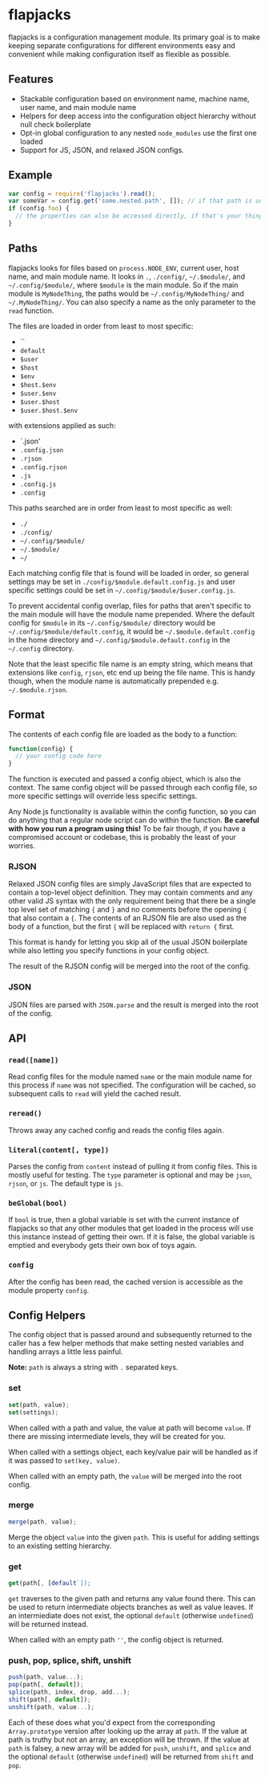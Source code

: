 # flapjacks

flapjacks is a configuration management module. Its primary goal is to make keeping separate configurations for different environments easy and convenient while making configuration itself as flexible as possible.

## Features

* Stackable configuration based on environment name, machine name, user name, and main module name
* Helpers for deep access into the configuration object hierarchy without null check boilerplate
* Opt-in global configuration to any nested `node_modules` use the first one loaded
* Support for JS, JSON, and relaxed JSON configs.

## Example

```js
var config = require('flapjacks').read();
var someVar = config.get('some.nested.path', []); // if that path is undefined, the [] is returned
if (config.foo) {
  // the properties can also be accessed directly, if that's your thing
}
```

## Paths

flapjacks looks for files based on `process.NODE_ENV`, current user, host name, and main module name. It looks in `.`, `./config/`, `~/.$module/`, and `~/.config/$module/`, where `$module` is the main module. So if the main module is `MyNodeThing`, the paths would be `~/.config/MyNodeThing/` and `~/.MyNodeThing/`. You can also specify a name as the only parameter to the `read` function.

The files are loaded in order from least to most specific:

* ``
* `default`
* `$user`
* `$host`
* `$env`
* `$host.$env`
* `$user.$env`
* `$user.$host`
* `$user.$host.$env`

with extensions applied as such:

* `.json'
* `.config.json`
* `.rjson`
* `.config.rjson`
* `.js`
* `.config.js`
* `.config`

This paths searched are in order from least to most specific as well:

* `./`
* `./config/`
* `~/.config/$module/`
* `~/.$module/`
* `~/`

Each matching config file that is found will be loaded in order, so general settings may be set in `./config/$module.default.config.js` and user specific settings could be set in `~/.config/$module/$user.config.js`.

To prevent accidental config overlap, files for paths that aren't specific to the main module will have the module name prepended. Where the default config for `$module` in its `~/.config/$module/` directory would be `~/.config/$module/default.config`, it would be `~/.$module.default.config` in the home directory and `~/.config/$module.default.config` in the `~/.config` directory.

Note that the least specific file name is an empty string, which means that extensions like `config`, `rjson`, etc end up being the file name. This is handy though, when the module name is automatically prepended e.g. `~/.$module.rjson`.

## Format

The contents of each config file are loaded as the body to a function:

```js
function(config) {
  // your config code here
}
```

The function is executed and passed a config object, which is also the context. The same config object will be passed through each config file, so more specific settings will override less specific settings.

Any Node.js functionality is available within the config function, so you can do anything that a regular node script can do within the function. **Be careful with how you run a program using this!** To be fair though, if you have a compromised account or codebase, this is probably the least of your worries.

### RJSON

Relaxed JSON config files are simply JavaScript files that are expected to contain a top-level object definition. They may contain comments and any other valid JS syntax with the only requirement being that there be a single top level set of matching `{` and `}` and no comments before the opening `{` that also contain a `{`. The contents of an RJSON file are also used as the body of a function, but the first `{` will be replaced with `return {` first.

This format is handy for letting you skip all of the usual JSON boilerplate while also letting you specify functions in your config object.

The result of the RJSON config will be merged into the root of the config.

### JSON

JSON files are parsed with `JSON.parse` and the result is merged into the root of the config.

## API

### `read([name])`

Read config files for the module named `name` or the main module name for this process if `name` was not specified. The configuration will be cached, so subsequent calls to `read` will yield the cached result.

### `reread()`

Throws away any cached config and reads the config files again.

### `literal(content[, type])`

Parses the config from `content` instead of pulling it from config files. This is mostly useful for testing. The `type` parameter is optional and may be `json`, `rjson`, or `js`. The default type is `js`.

### `beGlobal(bool)`

If `bool` is true, then a global variable is set with the current instance of flapjacks so that any other modules that get loaded in the process will use this instance instead of getting their own. If it is false, the global variable is emptied and everybody gets their own box of toys again.

### `config`

After the config has been read, the cached version is accessible as the module property `config`.

## Config Helpers

The config object that is passed around and subsequently returned to the caller has a few helper methods that make setting nested variables and handling arrays a little less painful.

**Note:** `path` is always a string with `.` separated keys.

### set
```js
set(path, value);
set(settings);
```

When called with a path and value, the value at path will become `value`. If there are missing intermediate levels, they will be created for you.

When called with a settings object, each key/value pair will be handled as if it was passed to `set(key, value)`.

When called with an empty path, the `value` will be merged into the root config.

### merge
```js
merge(path, value);
```

Merge the object `value` into the given `path`. This is useful for adding settings to an existing setting hierarchy.

### get
```js
get(path[, [default`]);
```

`get` traverses to the given path and returns any value found there. This can be used to return intermediate objects branches as well as value leaves. If an intermiediate does not exist, the optional `default` (otherwise `undefined`) will be returned instead.

When called with an empty path `''`, the config object is returned.

### push, pop, splice, shift, unshift

```js
push(path, value...);
pop(path[, default]);
splice(path, index, drop, add...);
shift(path[, default]);
unshift(path, value...);
```

Each of these does what you'd expect from the corresponding `Array.prototype` version after looking up the array at `path`. If the value at path is truthy but not an array, an exception will be thrown. If the value at `path` is falsey, a new array will be added for `push`, `unshift`, and `splice` and the optional `default` (otherwise `undefined`) will be returned from `shift` and `pop`.
